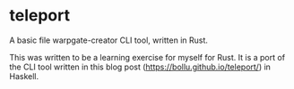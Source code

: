 # teleport
A basic file warpgate-creator CLI tool, written in Rust.

This was written to be a learning exercise for myself for Rust. It is a port of the CLI tool written in this blog post (https://bollu.github.io/teleport/) in Haskell.
